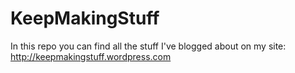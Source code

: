 # KeepMakingStuff
In this repo you can find all the stuff I've blogged about on my site: http://keepmakingstuff.wordpress.com
